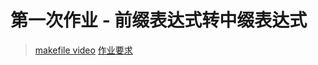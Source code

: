 # 第一次作业 - 前缀表达式转中缀表达式

> [makefile video](https://www.bilibili.com/video/BV1B4411F7EK)
> [作业要求](readme.txt)


